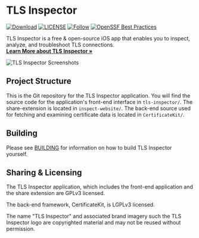# TLS Inspector

[![Download](https://img.shields.io/itunes/v/1100539810.svg?label=iTunes%20App%20Store&logo=apple&style=flat)](https://tlsinspector.com/download.html)
[![LICENSE](https://img.shields.io/github/license/tls-inspector/tls-inspector.svg?logo=gnu&style=flat)](https://github.com/ecnepsnai/ds/blob/app-store/LICENSE)
[![Follow](https://img.shields.io/mastodon/follow/109742126529751070?domain=https%3A%2F%2Finfosec.exchange&logo=mastodon&logoColor=white&style=flat)](https://infosec.exchange/@tlsinspector)
[![OpenSSF Best Practices](https://bestpractices.coreinfrastructure.org/projects/6942/badge)](https://bestpractices.coreinfrastructure.org/projects/6942)

TLS Inspector is a free & open-source iOS app that enables you to inspect, analyze, and troubleshoot TLS connections.  
**[Learn More about TLS Inspector »](https://tlsinspector.com/about.html)**

<img src="https://tlsinspector.com/assets/img/screenshots.webp" alt="TLS Inspector Screenshots" />

## Project Structure

This is the Git repository for the TLS Inspector application. You will find the source code for the application's front-end interface in `tls-inspector/`. The share-extension is located in `inspect-website/`. The back-end source used for fetching and examining certificate data is located in `CertificateKit/`.

## Building

Please see [BUILDING](https://github.com/tls-inspector/tls-inspector/blob/app-store/BUILDING.md) for information on how to build TLS Inspector yourself.

## Sharing & Licensing

The TLS Inspector application, which includes the front-end application and the share extension are GPLv3 licensed.

The back-end framework, CertificateKit, is LGPLv3 licensed.

The name "TLS Inspector" and associated brand imagery such the TLS Inspector logo are copyrighted material and may not be reused without permission.
